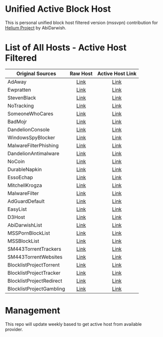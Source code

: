 # Unified Active Block Host

This is personal unified block host filtered version (mssvpn) contribution for [Helium Project](https://github.com/abidarwish/helium) by AbiDarwish.

# List of All Hosts - Active Host Filtered
| Original Sources | Raw Host | Active Host Link |
| ---------------- | :------: | :--------------: |
| AdAway | [Link](https://adaway.org/hosts.txt) | [Link](https://raw.githubusercontent.com/mssvpn/hosts/main/AdAway_Active.txt) |
| Ewpratten | [Link](https://raw.githubusercontent.com/Ewpratten/youtube_ad_blocklist/master/blocklist.txt) | [Link](https://raw.githubusercontent.com/mssvpn/hosts/main/Ewpratten_Active.txt) |
| StevenBlack | [Link](https://raw.githubusercontent.com/StevenBlack/hosts/master/alternates/fakenews-gambling-porn/hosts) | [Link](https://raw.githubusercontent.com/mssvpn/hosts/main/StevenBlack_Active.txt) |
| NoTracking | [Link](https://raw.githubusercontent.com/notracking/hosts-blocklists/master/hostnames.txt) | [Link](https://raw.githubusercontent.com/mssvpn/hosts/main/NoTracking_Active.txt) |
| SomeoneWhoCares | [Link](https://someonewhocares.org/hosts/zero/hosts) | [Link](https://raw.githubusercontent.com/mssvpn/hosts/main/SomeoneWhoCares_Active.txt) |
| BadMojr | [Link](https://badmojr.gitlab.io/1hosts/Lite/adblock.txt) | [Link](https://raw.githubusercontent.com/mssvpn/hosts/main/BadMojr_Active.txt) |
| DandelionConsole | [Link](https://raw.githubusercontent.com/DandelionSprout/adfilt/master/GameConsoleAdblockList.txt) | [Link](https://raw.githubusercontent.com/mssvpn/hosts/main/DandelionConsole_Active.txt) |
| WindowsSpyBlocker | [Link](https://raw.githubusercontent.com/crazy-max/WindowsSpyBlocker/master/data/hosts/spy.txt) | [Link](https://raw.githubusercontent.com/mssvpn/hosts/main/WindowsSpyBlocker_Active.txt) |
| MalwareFilterPhishing | [Link](https://malware-filter.gitlab.io/malware-filter/phishing-filter-agh.txt) | [Link](https://raw.githubusercontent.com/mssvpn/hosts/main/MalwareFilterPhishing_Active.txt) |
| DandelionAntimalware | [Link](https://raw.githubusercontent.com/DandelionSprout/adfilt/master/Alternate%20versions%20Anti-Malware%20List/AntiMalwareAdGuardHome.txt) | [Link](https://raw.githubusercontent.com/mssvpn/hosts/main/DandelionAntimalware_Active.txt) |
| NoCoin | [Link](https://raw.githubusercontent.com/hoshsadiq/adblock-nocoin-list/master//root/hosts.list/hosts.txt) | [Link](https://raw.githubusercontent.com/mssvpn/hosts/main/NoCoin_Active.txt) |
| DurableNapkin | [Link](https://raw.githubusercontent.com/durablenapkin/scamblocklist/master/adguard.txt) | [Link](https://raw.githubusercontent.com/mssvpn/hosts/main/DurableNapkin_Active.txt) |
| EssoEchap | [Link](https://raw.githubusercontent.com/AssoEchap/stalkerware-indicators/master/generated/hosts) | [Link](https://raw.githubusercontent.com/mssvpn/hosts/main/EssoEchap_Active.txt) |
| MitchellKrogza | [Link](https://raw.githubusercontent.com/mitchellkrogza/The-Big-List-of-Hacked-Malware-Web-Sites/master/hosts) | [Link](https://raw.githubusercontent.com/mssvpn/hosts/main/MitchellKrogza_Active.txt) |
| MalwareFilter | [Link](https://malware-filter.gitlab.io/malware-filter/urlhaus-filter-agh.txt) | [Link](https://raw.githubusercontent.com/mssvpn/hosts/main/MalwareFilter_Active.txt) |
| AdGuardDefault | [Link](https://adguardteam.github.io/AdGuardSDNSFilter/Filters/filter.txt) | [Link](https://raw.githubusercontent.com/mssvpn/hosts/main/AdGuardDefault_Active.txt) |
| EasyList | [Link](https://easylist.to/easylist/easylist.txt) | [Link](https://raw.githubusercontent.com/mssvpn/hosts/main/EasyList_Active.txt) |
| D3Host | [Link](https://raw.githubusercontent.com/d3ward/toolz/master/src/d3host.txt) | [Link](https://raw.githubusercontent.com/mssvpn/hosts/main/D3Host_Active.txt) |
| AbiDarwishList | [Link](https://raw.githubusercontent.com/abidarwish/helium/main/AbiDarwishList.txt) | [Link](https://raw.githubusercontent.com/mssvpn/hosts/main/AbiDarwishList_Active.txt) |
| MSSPornBlockList | [Link](https://raw.githubusercontent.com/mssvpn/block/main/porn.txt) | [Link](https://raw.githubusercontent.com/mssvpn/hosts/main/MSSPornBlockList_Active.txt) |
| MSSBlockList | [Link](https://raw.githubusercontent.com/mssvpn/block/main/blocklist.txt) | [Link](https://raw.githubusercontent.com/mssvpn/hosts/main/MSSBlockList_Active.txt) |
| SM443TorrentTrackers | [Link](https://raw.githubusercontent.com/SM443/Pi-hole-Torrent-Blocklist/main/all-torrent-trackres.txt) | [Link](https://raw.githubusercontent.com/mssvpn/hosts/main/SM443TorrentTrackers_Active.txt) |
| SM443TorrentWebsites | [Link](https://raw.githubusercontent.com/SM443/Pi-hole-Torrent-Blocklist/main/all-torrent-websites.txt) | [Link](https://raw.githubusercontent.com/mssvpn/hosts/main/SM443TorrentWebsites_Active.txt) |
| BlocklistProjectTorrent | [Link](https://blocklistproject.github.io/Lists/torrent.txt) | [Link](https://raw.githubusercontent.com/mssvpn/hosts/main/BlocklistProjectTorrent_Active.txt) |
| BlocklistProjectTracker | [Link](https://blocklistproject.github.io/Lists/tracking.txt) | [Link](https://raw.githubusercontent.com/mssvpn/hosts/main/BlocklistProjectTracker_Active.txt) |
| BlocklistProjectRedirect | [Link](https://blocklistproject.github.io/Lists/redirect.txt) | [Link](https://raw.githubusercontent.com/mssvpn/hosts/main/BlocklistProjectRedirect_Active.txt) |
| BlocklistProjectGambling | [Link](https://blocklistproject.github.io/Lists/gambling.txt) | [Link](https://raw.githubusercontent.com/mssvpn/hosts/main/BlocklistProjectGambling_Active.txt) |

# Management
This repo will update weekly based to get active host from available provider.
